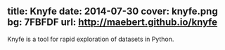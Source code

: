 title: Knyfe
date: 2014-07-30
cover: knyfe.png
bg: 7FBFDF
url: http://maebert.github.io/knyfe
---

Knyfe is a tool for rapid exploration of datasets in Python.

